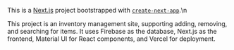 This is a [Next.js](https://nextjs.org/) project bootstrapped with [`create-next-app`](https://github.com/vercel/next.js/tree/canary/packages/create-next-app).\n

This project is an inventory management site, supporting adding, removing, and searching for items. It uses Firebase as the database, Next.js as the frontend, Material UI for React components, and Vercel for deployment. 
 
